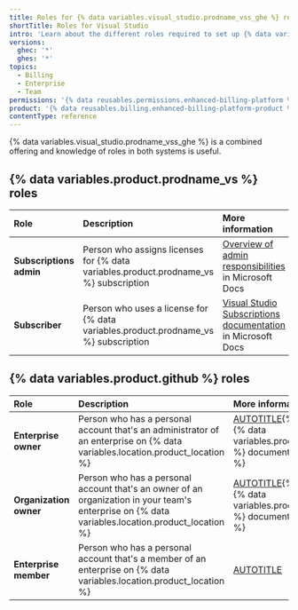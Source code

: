 ```yaml
---
title: Roles for {% data variables.visual_studio.prodname_vss_ghe %} reference
shortTitle: Roles for Visual Studio
intro: 'Learn about the different roles required to set up {% data variables.visual_studio.prodname_vss_ghe %}.'
versions:
  ghec: '*'
  ghes: '*'
topics:
  - Billing
  - Enterprise
  - Team
permissions: '{% data reusables.permissions.enhanced-billing-platform %}'
product: '{% data reusables.billing.enhanced-billing-platform-product %}'
contentType: reference
---
```


{% data variables.visual_studio.prodname_vss_ghe %} is a combined offering and knowledge of roles in both systems is useful.

## {% data variables.product.prodname_vs %} roles

| Role | Description | More information |
| :- | :- | :- |
| **Subscriptions admin** | Person who assigns licenses for {% data variables.product.prodname_vs %} subscription | [Overview of admin responsibilities](https://docs.microsoft.com/en-us/visualstudio/subscriptions/admin-responsibilities) in Microsoft Docs |
| **Subscriber** | Person who uses a license for {% data variables.product.prodname_vs %} subscription | [Visual Studio Subscriptions documentation](https://docs.microsoft.com/en-us/visualstudio/subscriptions/) in Microsoft Docs |

## {% data variables.product.github %} roles

| Role | Description | More information |
| :- | :- | :- |
| **Enterprise owner** | Person who has a personal account that's an administrator of an enterprise on {% data variables.location.product_location %} | [AUTOTITLE](/enterprise-cloud@latest/admin/user-management/managing-users-in-your-enterprise/roles-in-an-enterprise#enterprise-owner){% ifversion ghes %} in the {% data variables.product.prodname_ghe_cloud %} documentation.{% else %}.{% endif %} |
| **Organization owner** | Person who has a personal account that's an owner of an organization in your team's enterprise on {% data variables.location.product_location %} | [AUTOTITLE](/organizations/managing-peoples-access-to-your-organization-with-roles/roles-in-an-organization#organization-owners){% ifversion ghes %} in the {% data variables.product.prodname_ghe_cloud %} documentation.{% else %}.{% endif %} |
| **Enterprise member** | Person who has a personal account that's a member of an enterprise on {% data variables.location.product_location %} | [AUTOTITLE](/enterprise-cloud@latest/admin/user-management/managing-users-in-your-enterprise/roles-in-an-enterprise#enterprise-members)  |
